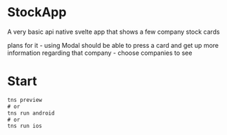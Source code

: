 # StockApp
 A very basic api native svelte app that shows a few company stock cards

 plans for it
    - using Modal should be able to press a card and get up more information regarding that company
    - choose companies to see

# Start

```html
tns preview
# or
tns run android
# or
tns run ios
```
